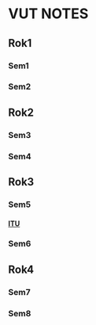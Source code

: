# VUT NOTES

## Rok1
### Sem1
### Sem2
## Rok2
### Sem3
### Sem4
## Rok3
### Sem5
#### [ITU](ITU)
### Sem6
## Rok4
### Sem7
### Sem8

